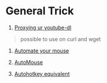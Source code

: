 # General Trick

1. [Proxying ur youtube-dl][proxy-cli]
  > possible to use on curl and wget

1. [Automate your mouse][xdotool]

1. [AutoMouse][automouse]

1. [Autohotkey equivalent][autohotkey-eq]

[proxy-cli]: https://askubuntu.com/questions/210410/how-to-run-youtube-dl-through-proxy-server/311445
[xdotool]: https://askubuntu.com/questions/179581/how-can-i-make-my-mouse-auto-click-every-5-seconds
[automouse]: http://www.murguu.com/
[autohotkey-eq]: https://unix.stackexchange.com/questions/165124/autohotkey-equivalent
